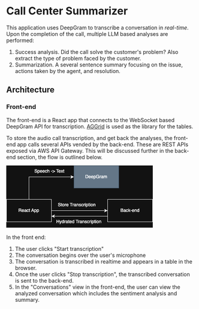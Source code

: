 # Call Center Summarizer

This application uses DeepGram to transcribe a conversation in *real-time*.  Upon the completion of the call, multiple LLM based analyses are performed:

1. Success analysis.  Did the call solve the customer's problem?  Also extract the type of problem faced by the customer.
2. Summarization.  A several sentence summary focusing on the issue, actions taken by the agent, and resolution.

## Architecture

### Front-end

The front-end is a React app that connects to the WebSocket based DeepGram API for transcription.  [AGGrid](https://www.ag-grid.com/) is used as the library for the tables.

To store the audio call transcription, and get back the analyses, the front-end app calls several APIs vended by the back-end.  These are REST APIs exposed via AWS API Gateway.  This will be discussed further in the back-end section, the flow is outlined below.

![frontend](diagrams/architecture.drawio.png)

In the front end:
1. The user clicks "Start transcription"
2. The conversation begins over the user's microphone
3. The conversation is transcribed in realtime and appears in a table in the browser.
4. Once the user clicks "Stop transcription", the transcribed conversation is sent to the back-end.
5. In the "Conversations" view in the front-end, the user can view the analyzed conversation which includes the sentiment analysis and summary.